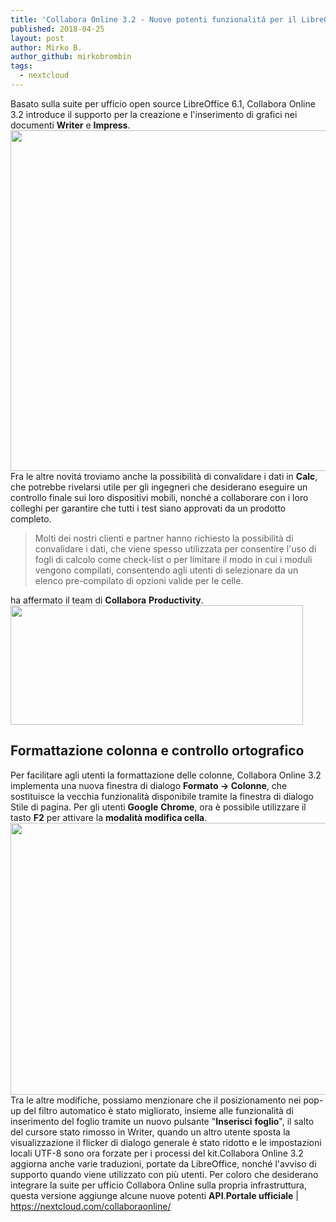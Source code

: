 ```yaml
---
title: 'Collabora Online 3.2 - Nuove potenti funzionalitá per il LibreOffice in Cloud'
published: 2018-04-25
layout: post
author: Mirko B.
author_github: mirkobrombin
tags:
  - nextcloud
---
```

Basato sulla suite per ufficio open source LibreOffice 6.1, Collabora Online 3.2 introduce il supporto per la creazione e l'inserimento di grafici nei documenti <strong>Writer</strong> e <strong>Impress</strong>.<a href="https://linuxhub.it/wordpress/wp-content/uploads/2018/04/linuxhub-collabora-online-3-2-brings-more-powerful-features-to-libreoffice-in-the-cloud-520775-2.jpg"><img class="aligncenter size-full wp-image-4573 size-full wp-image-382" src="https://linuxhub.it/wordpress/wp-content/uploads/2018/04/linuxhub-collabora-online-3-2-brings-more-powerful-features-to-libreoffice-in-the-cloud-520775-2.jpg" alt="" width="781" height="545" /></a>Fra le altre novitá troviamo anche la possibilità di convalidare i dati in <strong>Calc</strong>, che potrebbe rivelarsi utile per gli ingegneri che desiderano eseguire un controllo finale sui loro dispositivi mobili, nonché a collaborare con i loro colleghi per garantire che tutti i test siano approvati da un prodotto completo.<blockquote>Molti dei nostri clienti e partner hanno richiesto la possibilità di convalidare i dati, che viene spesso utilizzata per consentire l'uso di fogli di calcolo come check-list o per limitare il modo in cui i moduli vengono compilati, consentendo agli utenti di selezionare da un elenco pre-compilato di opzioni valide per le celle.</blockquote>ha affermato il team di <strong>Collabora</strong> <strong>Productivity</strong>.<a href="https://linuxhub.it/wordpress/wp-content/uploads/2018/04/collabora-online-3-2-brings-more-powerful-features-to-libreoffice-in-the-cloud-520775-3.jpg"><img class="aligncenter size-full wp-image-4578 size-full wp-image-383" src="https://linuxhub.it/wordpress/wp-content/uploads/2018/04/collabora-online-3-2-brings-more-powerful-features-to-libreoffice-in-the-cloud-520775-3.jpg" alt="" width="468" height="191" /></a><h2>Formattazione colonna e controllo ortografico</h2>Per facilitare agli utenti la formattazione delle colonne, Collabora Online 3.2 implementa una nuova finestra di dialogo <strong>Formato -&gt; Colonne</strong>, che sostituisce la vecchia funzionalità disponibile tramite la finestra di dialogo Stile di pagina. Per gli utenti <strong>Google</strong> <strong>Chrome</strong>, ora è possibile utilizzare il tasto <strong>F2</strong> per attivare la <strong>modalità modifica cella</strong>.<a href="https://linuxhub.it/wordpress/wp-content/uploads/2018/04/collabora-online-3-2-brings-more-powerful-features-to-libreoffice-in-the-cloud-520775-5.jpg"><img class="aligncenter size-full wp-image-4577 size-full wp-image-384" src="https://linuxhub.it/wordpress/wp-content/uploads/2018/04/collabora-online-3-2-brings-more-powerful-features-to-libreoffice-in-the-cloud-520775-5.jpg" alt="" width="633" height="435" /></a>Tra le altre modifiche, possiamo menzionare che il posizionamento nei pop-up del filtro automatico è stato migliorato, insieme alle funzionalità di inserimento del foglio tramite un nuovo pulsante "<strong>Inserisci</strong> <strong>foglio</strong>", il salto del cursore stato rimosso in Writer, quando un altro utente sposta la visualizzazione il flicker di dialogo generale è stato ridotto e le impostazioni locali UTF-8 sono ora forzate per i processi del kit.Collabora Online 3.2 aggiorna anche varie traduzioni, portate da LibreOffice, nonché l'avviso di supporto quando viene utilizzato con più utenti. Per coloro che desiderano integrare la suite per ufficio Collabora Online sulla propria infrastruttura, questa versione aggiunge alcune nuove potenti <strong>API</strong>.<strong>Portale ufficiale</strong> | <a href="https://nextcloud.com/collaboraonline/">https://nextcloud.com/collaboraonline/</a>